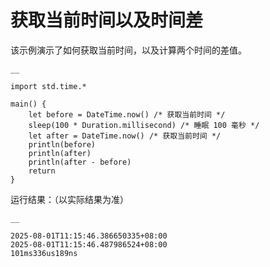 
# 获取当前时间以及时间差

该示例演示了如何获取当前时间，以及计算两个时间的差值。
    
    __
    
    import std.time.*
    
    main() {
        let before = DateTime.now() /* 获取当前时间 */
        sleep(100 * Duration.millisecond) /* 睡眠 100 毫秒 */
        let after = DateTime.now() /* 获取当前时间 */
        println(before)
        println(after)
        println(after - before)
        return
    }
    
运行结果：（以实际结果为准）
    
    __
    
    2025-08-01T11:15:46.386650335+08:00
    2025-08-01T11:15:46.487986524+08:00
    101ms336us189ns